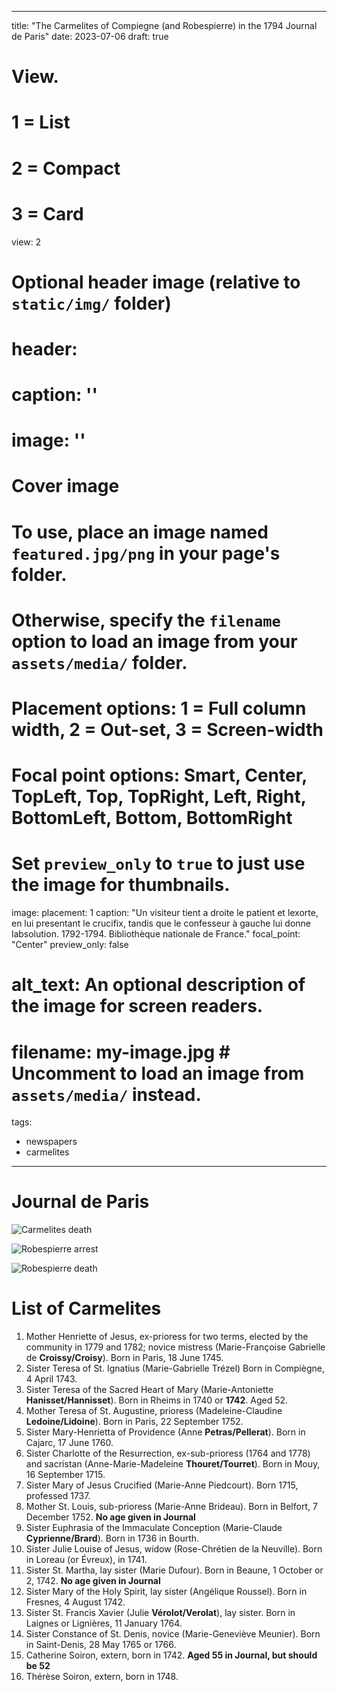   ---
title: "The Carmelites of Compiegne (and Robespierre) in the 1794 Journal de Paris"
date: 2023-07-06
draft: true 

# View.
#   1 = List
#   2 = Compact
#   3 = Card
view: 2

# Optional header image (relative to `static/img/` folder)
# header:
#  caption: ''
#  image: ''
 
# Cover image
# To use, place an image named `featured.jpg/png` in your page's folder.
# Otherwise, specify the `filename` option to load an image from your `assets/media/` folder.
# Placement options: 1 = Full column width, 2 = Out-set, 3 = Screen-width
# Focal point options: Smart, Center, TopLeft, Top, TopRight, Left, Right, BottomLeft, Bottom, BottomRight
# Set `preview_only` to `true` to just use the image for thumbnails.
image:
  placement: 1
  caption: "Un visiteur tient a droite le patient et lexorte, en lui presentant le crucifix, tandis que le confesseur à gauche lui donne labsolution. 1792-1794. Bibliothèque nationale de France."
  focal_point: "Center"
  preview_only: false
#  alt_text: An optional description of the image for screen readers.
  # filename: my-image.jpg  # Uncomment to load an image from `assets/media/` instead.
  
tags:
 - newspapers
 - carmelites
---

# Journal de Paris

![](/uploads/carmelites-journal/carmelites.png "Carmelites death")

![](/uploads/carmelites-journal/robespierre_arrest.png "Robespierre arrest")

![](/uploads/carmelites-journal/robespierre_death.png "Robespierre death")

# List of Carmelites

1. Mother Henriette of Jesus, ex-prioress for two terms, elected by the community in 1779 and 1782; novice mistress (Marie-Françoise Gabrielle de **Croissy/Croisy**). Born in Paris, 18 June 1745. 
2. Sister Teresa of St. Ignatius (Marie-Gabrielle Trézel) Born in Compiègne, 4 April 1743. 
3. Sister Teresa of the Sacred Heart of Mary (Marie-Antoniette **Hanisset/Hannisset**). Born in Rheims in 1740 or **1742**. Aged 52.
4. Mother Teresa of St. Augustine, prioress (Madeleine-Claudine **Ledoine/Lidoine**). Born in Paris, 22 September 1752. 
5. Sister Mary-Henrietta of Providence (Anne **Petras/Pellerat**). Born in Cajarc, 17 June 1760. 
6. Sister Charlotte of the Resurrection, ex-sub-prioress (1764 and 1778) and sacristan (Anne-Marie-Madeleine **Thouret/Tourret**). Born in Mouy, 16 September 1715. 
7. Sister Mary of Jesus Crucified (Marie-Anne Piedcourt). Born 1715, professed 1737.
8. Mother St. Louis, sub-prioress (Marie-Anne Brideau). Born in Belfort, 7 December 1752. **No age given in Journal**
9. Sister Euphrasia of the Immaculate Conception (Marie-Claude **Cyprienne/Brard**). Born in 1736 in Bourth. 
10. Sister Julie Louise of Jesus, widow (Rose-Chrétien de la Neuville). Born in Loreau (or Évreux), in 1741. 
11. Sister St. Martha, lay sister (Marie Dufour). Born in Beaune, 1 October or 2, 1742. **No age given in Journal** 
12. Sister Mary of the Holy Spirit, lay sister (Angélique Roussel). Born in Fresnes, 4 August 1742. 
13. Sister St. Francis Xavier (Julie **Vérolot/Verolat**), lay sister. Born in Laignes or Lignières, 11 January 1764. 
14. Sister Constance of St. Denis, novice (Marie-Geneviève Meunier). Born in Saint-Denis, 28 May 1765 or 1766. 
15. Catherine Soiron, extern, born in 1742. **Aged 55 in Journal, but should be 52**
16. Thérèse Soiron, extern, born in 1748. 

